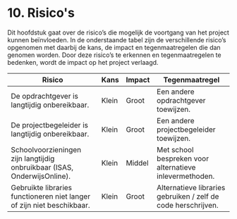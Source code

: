 # 10. Risico's
Dit hoofdstuk gaat over de risico’s die mogelijk de voortgang van het project kunnen beïnvloeden. In de onderstaande tabel zijn de verschillende risico’s opgenomen met daarbij de kans, de impact en tegenmaatregelen die dan genomen worden. Door deze risico’s te erkennen en tegenmaatregelen te bedenken, wordt de impact op het project verlaagd.

| Risico                                                                   | Kans  | Impact | Tegenmaatregel                                           |
|--------------------------------------------------------------------------|-------|--------|----------------------------------------------------------|
| De opdrachtgever is langtijdig onbereikbaar.                             | Klein | Groot  | Een andere opdrachtgever toewijzen.                      |
| De projectbegeleider is langtijdig onbereikbaar.                         | Klein | Groot  | Een andere projectbegeleider toewijzen.                  |
| Schoolvoorzieningen zijn langtijdig onbruikbaar (ISAS, OnderwijsOnline). | Klein | Middel | Met school bespreken voor alternatieve inlevermethoden. |
| Gebruikte libraries functioneren niet langer of zijn niet beschikbaar. | Klein  | Groot | Alternatieve libraries gebruiken / zelf de code herschrijven. |
